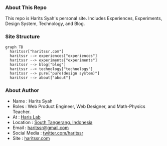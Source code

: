 ### About This Repo

This repo is Harits Syah's personal site. Includes Experiences, Experiments, Design System, Technology, and Blog.

### Site Structure

```mermaid
graph TD
  haritssr["haritssr.com"]
  haritssr --> experiences["experiences"]
  haritssr --> experiments["experiments"]
  haritssr --> blog["blog"]
  haritssr --> technology["technology"]
  haritssr --> pure["pure(design system)"]
  haritssr --> about["about"]
```

### About Author

- Name : Harits Syah
- Roles : Web Product Engineer, Web Designer, and Math-Physics Teacher.
- At : [Haris Lab](https://www.harislab.com)
- Location : [South Tangerang, Indonesia](https://www.google.com/maps/place/Kota+Tangerang+Selatan,+Banten/data=!4m2!3m1!1s0x2e69fab10419c095:0x1c880c046d198c94?sa=X&ved=2ahUKEwiCnd3VqvqAAxXzcmwGHTlLDx8Q8gF6BAgYEAA&ved=2ahUKEwiCnd3VqvqAAxXzcmwGHTlLDx8Q8gF6BAgZEAI)
- Email : [haritssr@gmail.com](mailto:haritssr@gmail.com)
- Social Media : [twitter.com/haritssr](x.com/haritssr)
- Site : [haritssr.com](https://www.haritssr.com)

